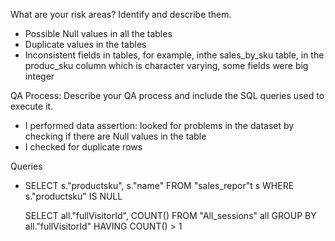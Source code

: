 What are your risk areas? Identify and describe them.

- Possible Null values in all the tables
- Duplicate values in the tables
- Inconsistent fields in tables, for example, inthe sales_by_sku table, in the produc_sku column which is character varying, some fields were big integer



QA Process:
Describe your QA process and include the SQL queries used to execute it.
- I performed data assertion: looked for problems in the dataset by checking if there are Null values in the table
- I checked for duplicate rows

Queries
- SELECT s."productsku", s."name"
  FROM "sales_repor"t s
  WHERE s."productsku" IS NULL

  SELECT all."fullVisitorId", COUNT()
  FROM "All_sessions" all
  GROUP BY all."fullVisitorId"
  HAVING COUNT() > 1
